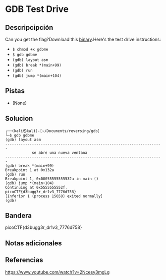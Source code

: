 # GDB Test Drive
## Descripcipción
Can you get the flag?Download this [binary](https://artifacts.picoctf.net/c/87/gdbme).Here's the test drive instructions:
-   `$ chmod +x gdbme`
-   `$ gdb gdbme`
-   `(gdb) layout asm`
-   `(gdb) break *(main+99)`
-   `(gdb) run`
-   `(gdb) jump *(main+104)`
## Pistas
- (None)
## Solucion
```
┌──(kali㉿kali)-[~/Documents/reversing/gdb]
└─$ gdb gdbme
(gdb) layout asm
-----------------------------------------------------------------------
			se abre una nueva ventana
-----------------------------------------------------------------------
(gdb) break *(main+99)
Breakpoint 1 at 0x132a
(gdb) run
Breakpoint 1, 0x00055555555532a in main ()
(gdb) jump *(main+104)
Continuing at 0x5555555552f.
picoCTF{d3bugg3r_dr1v3_7776d758}
[Inferior 1 (process 15650) exited normally]
(gdb)
```
## Bandera
picoCTF{d3bugg3r_dr1v3_7776d758}
## Notas adicionales
## Referencias
https://www.youtube.com/watch?v=2Ncesy3mgLg